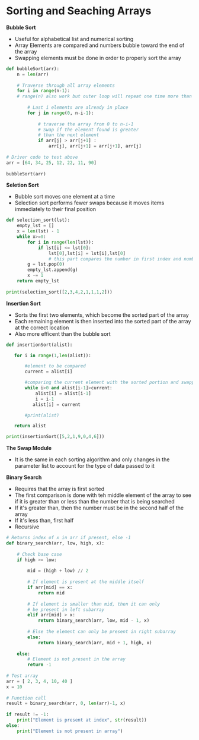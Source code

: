 # Sorting and Seaching Arrays

<b>Bubble Sort</b>
- Useful for alphabetical list and numerical sorting
- Array Elements are compared and numbers bubble toward the end of the array
- Swapping elements must be done in order to properly sort the array

```python
def bubbleSort(arr): 
    n = len(arr) 
  
    # Traverse through all array elements 
    for i in range(n-1): 
    # range(n) also work but outer loop will repeat one time more than needed. 
  
        # Last i elements are already in place 
        for j in range(0, n-i-1): 
  
            # traverse the array from 0 to n-i-1 
            # Swap if the element found is greater 
            # than the next element 
            if arr[j] > arr[j+1] : 
                arr[j], arr[j+1] = arr[j+1], arr[j] 
  
# Driver code to test above 
arr = [64, 34, 25, 12, 22, 11, 90] 
  
bubbleSort(arr)
```

<b>Seletion Sort</b>
- Bubble sort moves one element at a time
- Selection sort performs fewer swaps because it moves items immediately to their final position

```python
def selection_sort(lst):
    empty_lst = []
    x = len(lst) - 1
    while x>=0:
        for i in range(len(lst)):
            if lst[i] <= lst[0]:
                lst[0],lst[i] = lst[i],lst[0]
                # this part compares the number in first index and numbers after the first index.
        g = lst.pop(0)
        empty_lst.append(g)
        x -= 1
    return empty_lst
    
print(selection_sort([2,3,4,2,1,1,1,2]))
```

<b>Insertion Sort</b>
- Sorts the first two elements, which become the sorted part of the array
- Each remaining element is then inserted into the sorted part of the array at the correct location
- Also more efficent than the bubble sort

```python
def insertionSort(alist):

   for i in range(1,len(alist)):

       #element to be compared
       current = alist[i]

       #comparing the current element with the sorted portion and swapping
       while i>0 and alist[i-1]>current:
           alist[i] = alist[i-1]
           i = i-1
          alist[i] = current

       #print(alist)

   return alist

print(insertionSort([5,2,1,9,0,4,6]))
```

<b>The Swap Module</b>
- It is the same in each sorting algorithm and only changes in the parameter list to account for the type of data passed to it

<b>Binary Search</b>
- Requires that the array is first sorted
- The first comparison is done with teh middle element of the array to see if it is greater than or less than the number that is being searched
- If it's greater than, then the number must be in the second half of the array
- If it's less than, first half
- Recursive

```python
# Returns index of x in arr if present, else -1 
def binary_search(arr, low, high, x): 
  
    # Check base case 
    if high >= low: 
  
        mid = (high + low) // 2
  
        # If element is present at the middle itself 
        if arr[mid] == x: 
            return mid 
  
        # If element is smaller than mid, then it can only 
        # be present in left subarray 
        elif arr[mid] > x: 
            return binary_search(arr, low, mid - 1, x) 
  
        # Else the element can only be present in right subarray 
        else: 
            return binary_search(arr, mid + 1, high, x) 
  
    else: 
        # Element is not present in the array 
        return -1
  
# Test array 
arr = [ 2, 3, 4, 10, 40 ] 
x = 10
  
# Function call 
result = binary_search(arr, 0, len(arr)-1, x) 
  
if result != -1: 
    print("Element is present at index", str(result)) 
else: 
    print("Element is not present in array") 
```



